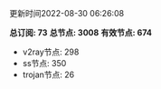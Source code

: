 更新时间2022-08-30 06:26:08

**总订阅: 73**
**总节点: 3008**
**有效节点: 674**
- v2ray节点: 298
- ss节点: 350
- trojan节点: 26
